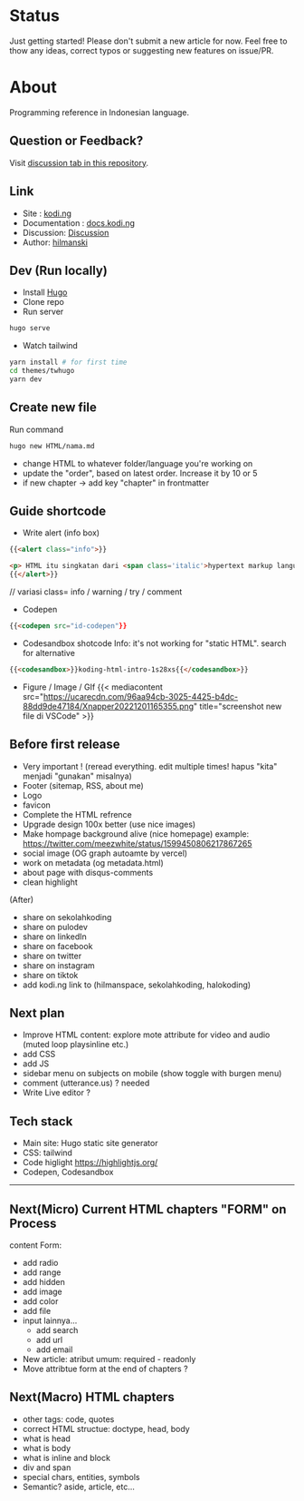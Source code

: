# Status

Just getting started! Please don't submit a new article for now. Feel free to thow any ideas, correct typos or suggesting new features on issue/PR.

# About

Programming reference in Indonesian language.

## Question or Feedback?
Visit [discussion tab in this repository](https://github.com/hilmanski/koding/discussions).

## Link

- Site : [kodi.ng](https://kodi.ng)
- Documentation : [docs.kodi.ng](https://docs.kodi.ng)
- Discussion: [Discussion](https://github.com/hilmanski/koding/discussions)
- Author: [hilmanski](https://hilman.space)  

## Dev (Run locally)

- Install [Hugo](https://gohugo.io/)
- Clone repo
- Run server

```bash
hugo serve
```

- Watch tailwind

```bash
yarn install # for first time
cd themes/twhugo
yarn dev
```

##  Create new file

Run command
```bash
hugo new HTML/nama.md
```
- change HTML to whatever folder/language you're working on
- update the "order", based on latest order. Increase it by 10 or 5
- if new chapter -> add key "chapter" in frontmatter

## Guide shortcode

- Write alert (info box)

```html
{{<alert class="info">}}

<p> HTML itu singkatan dari <span class='italic'>hypertext markup language</span>.</p>
{{</alert>}}
```
// variasi class= info / warning / try / comment


- Codepen
```html
{{<codepen src="id-codepen"}}
```

- Codesandbox shotcode
  Info: it's not working for "static HTML". search for alternative
```html
{{<codesandbox>}}koding-html-intro-1s28xs{{</codesandbox>}}
```

- Figure / Image / GIf
{{< mediacontent src="https://ucarecdn.com/96aa94cb-3025-4425-b4dc-88dd9de47184/Xnapper20221201165355.png" title="screenshot new file di VSCode" >}}



## Before first release

- Very important ! (reread everything. edit multiple times! hapus "kita" menjadi "gunakan" misalnya)
- Footer (sitemap, RSS, about me)
- Logo
- favicon
- Complete the HTML refrence
- Upgrade design 100x better (use nice images)
- Make hompage background alive (nice homepage)
example: https://twitter.com/meezwhite/status/1599450806217867265
- social image (OG graph autoamte by vercel)
- work on metadata (og metadata.html)
- about page with disqus-comments
- clean highlight

(After)   
- share on sekolahkoding
- share on pulodev  
- share on linkedIn
- share on facebook
- share on twitter
- share on instagram
- share on tiktok
- add kodi.ng link to (hilmanspace, sekolahkoding, halokoding)

## Next plan
- Improve HTML content: explore mote attribute for video and audio (muted loop playsinline etc.)
- add CSS
- add JS
- sidebar menu on subjects on mobile (show toggle with burgen menu)
- comment (utterance.us) ? needed
- Write Live editor ?

## Tech stack

- Main site: Hugo static site generator
- CSS: tailwind
- Code higlight https://highlightjs.org/
- Codepen, Codesandbox

---

## Next(Micro) Current HTML chapters "FORM" on Process
content Form:
- add radio
- add range
- add hidden
- add image
- add color
- add file
- input lainnya...
  - add search
  - add url
  - add email
- New article: atribut umum:  required - readonly 
- Move attribtue form at the end of chapters ?

## Next(Macro) HTML chapters
- other tags: code, quotes
- correct HTML structue: doctype, head, body
- what is head
- what is body
- what is inline and block
- div and span
- special chars, entities, symbols
- Semantic? aside, article, etc...
